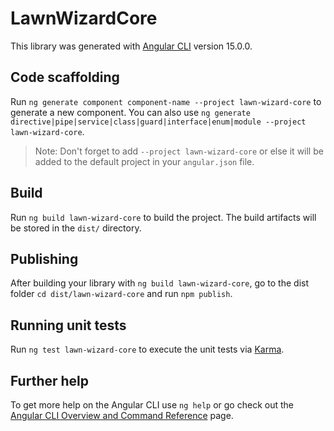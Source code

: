 # LawnWizardCore

This library was generated with [Angular CLI](https://github.com/angular/angular-cli) version 15.0.0.

## Code scaffolding

Run `ng generate component component-name --project lawn-wizard-core` to generate a new component. You can also use `ng generate directive|pipe|service|class|guard|interface|enum|module --project lawn-wizard-core`.
> Note: Don't forget to add `--project lawn-wizard-core` or else it will be added to the default project in your `angular.json` file. 

## Build

Run `ng build lawn-wizard-core` to build the project. The build artifacts will be stored in the `dist/` directory.

## Publishing

After building your library with `ng build lawn-wizard-core`, go to the dist folder `cd dist/lawn-wizard-core` and run `npm publish`.

## Running unit tests

Run `ng test lawn-wizard-core` to execute the unit tests via [Karma](https://karma-runner.github.io).

## Further help

To get more help on the Angular CLI use `ng help` or go check out the [Angular CLI Overview and Command Reference](https://angular.io/cli) page.
